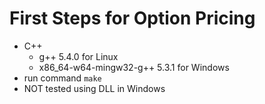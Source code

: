 # First Steps for Option Pricing

  * C++
    * g++ 5.4.0 for Linux
    * x86_64-w64-mingw32-g++ 5.3.1 for Windows
  * run command `make`
  * NOT tested using DLL in Windows

